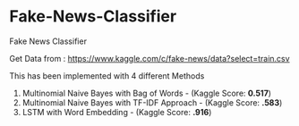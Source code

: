 # Fake-News-Classifier
Fake News Classifier

Get Data from : https://www.kaggle.com/c/fake-news/data?select=train.csv

This has been implemented with 4 different Methods

1. Multinomial Naive Bayes with Bag of Words - (Kaggle Score: **0.517**)
2. Multinomial Naive Bayes with TF-IDF Approach - (Kaggle Score: **.583**)
3. LSTM with Word Embedding - (Kaggle Score: **.916**)
